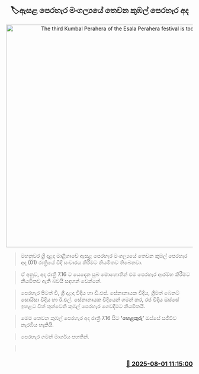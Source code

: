 <p align='center'><b><h2 align='center' title='The third Kumbal Perahera of the Esala Perahera festival is today'>🏷ඇසළ පෙරහැර මංගල්‍යයේ තෙවන කුඹල් පෙරහැර අද</h2></b></p>
<p align='center'><img src='https://helakuru.sgp1.cdn.digitaloceanspaces.com/esana/images/lib/dalada-3rd-kumbal.jpg' width='600' alt='The third Kumbal Perahera of the Esala Perahera festival is today'></p>

> මහනුවර ශ්‍රී දළදා මාළිගාවේ ඇසළ පෙරහැර මංගල්‍යයේ තෙවන කුඹල් පෙරහැර අද (01) රාත්‍රියේ වීදි සංචාරය කිරීමට නියමිතව තිබෙනවා.

> ඒ අනුව, අද රාත්‍රී 7.16 ට යෙදෙන සුබ මොහොතින් එම පෙරහැර ආරම්භ කිරීමට නියමිතව ඇති බවයි සඳහන් වෙන්නේ.

> පෙරහැර පිටත් වී, ශ්‍රී දළදා වීදිය හා ඩී.එස්. සේනානායක වීදිය, ශ්‍රීමත් බෙනට් සොයිසා වීදිය හා ඊ.එල්. සේනානායක වීදියෙන් ගමන් කර, රජ වීදිය ඔස්සේ ඉහළට විත් තුන්වෙනි කුඹල් පෙරහැර ගෙවදීමට නියමිතයි.

> මෙම තෙවන කුඹල් පෙරහැර අද රාත්‍රී 7.16 සිට <strong>‘හෙළකුරු’</strong> ඔස්සේ සජීවීව නැරඹිය හැකියි.

> පෙරහැර ගමන් මාර්ගය පහතින්.

>  



<h3 align='right'><a href='https://www.helakuru.lk/esana/p/112352/'>📅 2025-08-01 11:15:00</a></h3>
